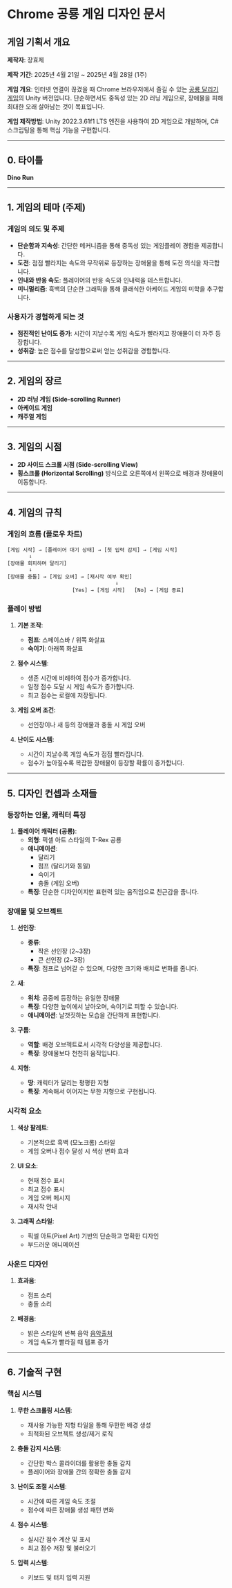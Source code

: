 # Chrome 공룡 게임 디자인 문서

## 게임 기획서 개요

**제작자**: 장효제

**제작 기간**: 2025년 4월 21일 ~ 2025년 4월 28일 (1주)

**게임 개요**: 인터넷 연결이 끊겼을 때 Chrome 브라우저에서 즐길 수 있는 [공룡 달리기 게임](https://dinorunner.com/ko/)의 Unity 버전입니다. 단순하면서도 중독성 있는 2D 러닝 게임으로, 장애물을 피해 최대한 오래 살아남는 것이 목표입니다.

**게임 제작방법**: Unity 2022.3.61f1 LTS 엔진을 사용하여 2D 게임으로 개발하며, C# 스크립팅을 통해 핵심 기능을 구현합니다.

---

## 0. 타이틀

**Dino Run**

---

## 1. 게임의 테마 (주제)

### 게임의 의도 및 주제

- **단순함과 지속성**: 간단한 메커니즘을 통해 중독성 있는 게임플레이 경험을 제공합니다.
- **도전**: 점점 빨라지는 속도와 무작위로 등장하는 장애물을 통해 도전 의식을 자극합니다.
- **인내와 반응 속도**: 플레이어의 반응 속도와 인내력을 테스트합니다.
- **미니멀리즘**: 흑백의 단순한 그래픽을 통해 클래식한 아케이드 게임의 미학을 추구합니다.

### 사용자가 경험하게 되는 것

- **점진적인 난이도 증가**: 시간이 지날수록 게임 속도가 빨라지고 장애물이 더 자주 등장합니다.
- **성취감**: 높은 점수를 달성함으로써 얻는 성취감을 경험합니다.

---

## 2. 게임의 장르

- **2D 러닝 게임 (Side-scrolling Runner)**
- **아케이드 게임**
- **캐주얼 게임**

---

## 3. 게임의 시점

- **2D 사이드 스크롤 시점 (Side-scrolling View)**
- **횡스크롤 (Horizontal Scrolling)** 방식으로 오른쪽에서 왼쪽으로 배경과 장애물이 이동합니다.

---

## 4. 게임의 규칙

### 게임의 흐름 (플로우 차트)

```
[게임 시작] → [플레이어 대기 상태] → [첫 입력 감지] → [게임 시작]
       ↓
[장애물 회피하며 달리기]
       ↓
[장애물 충돌] → [게임 오버] → [재시작 여부 확인]
                                   ↓
                     [Yes] → [게임 시작]   [No] → [게임 종료]
```

### 플레이 방법

1. **기본 조작**:
    
    - **점프**: 스페이스바 / 위쪽 화살표
    - **숙이기**: 아래쪽 화살표
2. **점수 시스템**:
    
    - 생존 시간에 비례하여 점수가 증가합니다.
    - 일정 점수 도달 시 게임 속도가 증가합니다.
    - 최고 점수는 로컬에 저장됩니다.
3. **게임 오버 조건**:
    
    - 선인장이나 새 등의 장애물과 충돌 시 게임 오버
4. **난이도 시스템**:
    
    - 시간이 지날수록 게임 속도가 점점 빨라집니다.
    - 점수가 높아질수록 복잡한 장애물이 등장할 확률이 증가합니다.

---

## 5. 디자인 컨셉과 소재들

### 등장하는 인물, 캐릭터 특징

1. **플레이어 캐릭터 (공룡)**:
    - **외형**: 픽셀 아트 스타일의 T-Rex 공룡
    - **애니메이션**:
        - 달리기 
        - 점프 (달리기와 동일)
        - 숙이기
        - 충돌 (게임 오버)
    - **특징**: 단순한 디자인이지만 표현력 있는 움직임으로 친근감을 줍니다.

### 장애물 및 오브젝트

1. **선인장**:
    
    - **종류**:
        - 작은 선인장 (2~3장)
        - 큰 선인장 (2~3장)
    - **특징**: 점프로 넘어갈 수 있으며, 다양한 크기와 배치로 변화를 줍니다.
2. **새**:
    
    - **위치**: 공중에 등장하는 유일한 장애물
    - **특징**: 다양한 높이에서 날아오며, 숙이기로 피할 수 있습니다.
    - **애니메이션**: 날갯짓하는 모습을 간단하게 표현합니다.
3. **구름**:
    
    - **역할**: 배경 오브젝트로서 시각적 다양성을 제공합니다.
    - **특징**: 장애물보다 천천히 움직입니다.
4. **지형**:
    
    - **땅**: 캐릭터가 달리는 평평한 지형
    - **특징**: 계속해서 이어지는 무한 지형으로 구현됩니다.

### 시각적 요소

1. **색상 팔레트**:
    
    - 기본적으로 흑백 (모노크롬) 스타일
    - 게임 오버나 점수 달성 시 색상 변화 효과
2. **UI 요소**:
    
    - 현재 점수 표시
    - 최고 점수 표시
    - 게임 오버 메시지
    - 재시작 안내
3. **그래픽 스타일**:
    
    - 픽셀 아트(Pixel Art) 기반의 단순하고 명확한 디자인
    - 부드러운 애니메이션

### 사운드 디자인

1. **효과음**:
    
    - 점프 소리
    - 충돌 소리
2. **배경음**:
    
    - 밝은 스타일의 반복 음악 [음악출처](https://ncs.io/Boogie?_gl=1*11fzm0s*_up*MQ..*_ga*MTMyNDAzMDA5LjE3NDU4MjUyMzE.*_ga_PFS54FR7NV*MTc0NTgyNTIzMC4xLjAuMTc0NTgyNTIzMC4wLjAuMA..)
    - 게임 속도가 빨라질 때 템포 증가

---

## 6. 기술적 구현

### 핵심 시스템

1. **무한 스크롤링 시스템**:
    
    - 재사용 가능한 지형 타일을 통해 무한한 배경 생성
    - 최적화된 오브젝트 생성/제거 로직
2. **충돌 감지 시스템**:
    
    - 간단한 박스 콜라이더를 활용한 충돌 감지
    - 플레이어와 장애물 간의 정확한 충돌 감지
3. **난이도 조절 시스템**:
    
    - 시간에 따른 게임 속도 조절
    - 점수에 따른 장애물 생성 패턴 변화
4. **점수 시스템**:
    
    - 실시간 점수 계산 및 표시
    - 최고 점수 저장 및 불러오기
5. **입력 시스템**:
    
    - 키보드 및 터치 입력 지원